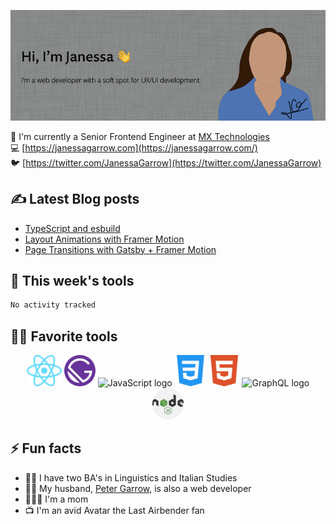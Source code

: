 ![Hi, I'm Janessa! I'm a web developer with a soft spot for UX/UI development](./images/github-readme-banner.png)

🚀 I'm currently a Senior Frontend Engineer at [MX Technologies](https://www.mx.com/)<br/>
💻 [https://janessagarrow.com](https://janessagarrow.com/)<br/>
🐦 [https://twitter.com/JanessaGarrow](https://twitter.com/JanessaGarrow)

## ✍️ Latest Blog posts 
<!-- BLOG-POST-LIST:START -->
- [TypeScript and esbuild](https://janessagarrow.com/blog/typescript-and-esbuild/)
- [Layout Animations with Framer Motion](https://janessagarrow.com/blog/gatsby-framer-motion-animate-shared-layout/)
- [Page Transitions with Gatsby + Framer Motion](https://janessagarrow.com/blog/gatsby-framer-motion-page-transitions/)
<!-- BLOG-POST-LIST:END -->

## 🔨 This week's tools
<!--START_SECTION:waka-->

```txt
No activity tracked
```

<!--END_SECTION:waka-->

## 👩‍💻 Favorite tools

<div align="center">
<img height="50px" src="./images/react-atom.svg" alt="ReactJS logo"/> <img height="50px" src="./images/Gatsby_Monogram.svg" alt="GatsbyJS logo"/> <img height="50px" src="https://upload.wikimedia.org/wikipedia/commons/thumb/6/6a/JavaScript-logo.png/480px-JavaScript-logo.png" alt="JavaScript logo"/> <img height="50px" src="/images/css-3.svg" alt="CSS3 logo"/>
<img height="50px" src="./images/html5.svg" alt="HTML5 logo"/> <img height="50px" src="https://graphql.org/img/logo.svg" alt="GraphQL logo"/> <img height="50px" src="./images/nodejs.svg" alt="NodeJS logo"/>
</div>

## ⚡ Fun facts
- 👩‍🎓 I have two BA's in Linguistics and Italian Studies
- 👨‍💻 My husband, [Peter Garrow](https://petergarrow.com/), is also a web developer
- 👨‍👩‍👧 I'm a mom 
- 📺 I'm an avid Avatar the Last Airbender fan
